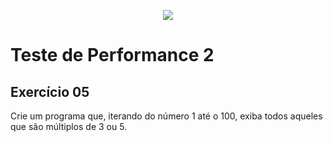 <p align="center">
	<img src="https://www.infnet.edu.br/infnet/wp-content/themes/infnet.homepage//assets/img/LogoInfnetRodape.png"/>
</p>

# Teste de Performance 2

## Exercício 05

Crie um programa que, iterando do número 1 até o 100, exiba todos aqueles que são múltiplos de 3 ou 5.

